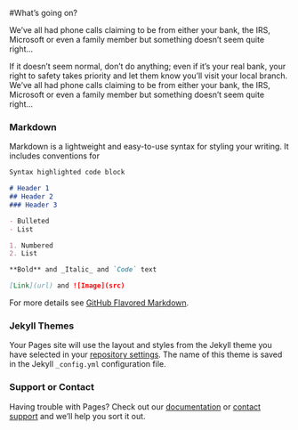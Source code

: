 #What’s going on?

We’ve all had phone calls claiming to be from either your bank, the IRS, Microsoft or even a family member but something doesn’t seem quite right…

If it doesn’t seem normal, don’t do anything; even if it’s your real bank, your right to safety takes priority and let them know you’ll visit your local branch. We’ve all had phone calls claiming to be from either your bank, the IRS, Microsoft or even a family member but something doesn’t seem quite right…


### Markdown

Markdown is a lightweight and easy-to-use syntax for styling your writing. It includes conventions for

```markdown
Syntax highlighted code block

# Header 1
## Header 2
### Header 3

- Bulleted
- List

1. Numbered
2. List

**Bold** and _Italic_ and `Code` text

[Link](url) and ![Image](src)
```

For more details see [GitHub Flavored Markdown](https://guides.github.com/features/mastering-markdown/).

### Jekyll Themes

Your Pages site will use the layout and styles from the Jekyll theme you have selected in your [repository settings](https://github.com/UltBonfire/callscams/settings). The name of this theme is saved in the Jekyll `_config.yml` configuration file.

### Support or Contact

Having trouble with Pages? Check out our [documentation](https://help.github.com/categories/github-pages-basics/) or [contact support](https://github.com/contact) and we’ll help you sort it out.
